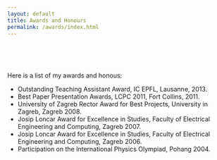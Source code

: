 ```yaml
---
layout: default
title: Awards and Honours
permalink: /awards/index.html
---
```



<br/>
<br/>
<br/>


Here is a list of my awards and honous:

* Outstanding Teaching Assistant Award, IC EPFL, Lausanne, 2013.
* Best Paper Presentation Awards, LCPC 2011, Fort Collins, 2011.
* University of Zagreb Rector Award for Best Projects, University in Zagreb, Zagreb 2008.
* Josip Loncar Award for Excellence in Studies, Faculty of Electrical Engineering and Computing, Zagreb 2007.
* Josip Loncar Award for Excellence in Studies, Faculty of Electrical Engineering and Computing, Zagreb 2006.
* Participation on the International Physics Olympiad, Pohang 2004.
